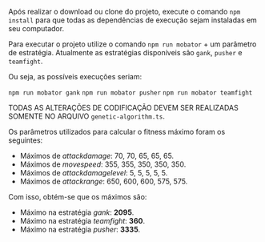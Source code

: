 Após realizar o download ou clone do projeto, execute o comando `npm install` para que todas as dependências de execução sejam instaladas em seu computador.

Para executar o projeto utilize o comando `npm run mobator` + um parâmetro de estratégia. Atualmente as estratégias disponíveis são `gank`, `pusher` e `teamfight`.

Ou seja, as possíveis execuções seriam:

`npm run mobator gank`
`npm run mobator pusher`
`npm run mobator teamfight`

TODAS AS ALTERAÇÕES DE CODIFICAÇÃO DEVEM SER REALIZADAS SOMENTE NO ARQUIVO `genetic-algorithm.ts`.

Os parâmetros utilizados para calcular o fitness máximo foram os seguintes:

- Máximos de _attackdamage_: 70, 70, 65, 65, 65.
- Máximos de _movespeed_: 355, 355, 350, 350, 350.
- Máximos de _attackdamagelevel_: 5, 5, 5, 5, 5.
- Máximos de _attackrange_: 650, 600, 600, 575, 575.

Com isso, obtém-se que os máximos são:

- Máximo na estratégia _gank_: **2095**.
- Máximo na estratégia _teamfight_: **360**.
- Máximo na estratégia _pusher_: **3335**.